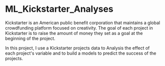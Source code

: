 # ML_Kickstarter_Analyses
Kickstarter is an American public benefit corporation that maintains a global crowdfunding platform focused on creativity.
The goal of each project in Kickstarter is to raise the amount of money they set as a goal at the beginning of the project.

In this project, I use a Kickstarter projects data to Analysis the effect of each project's variable and to build
a models to predict the success of the projects.
